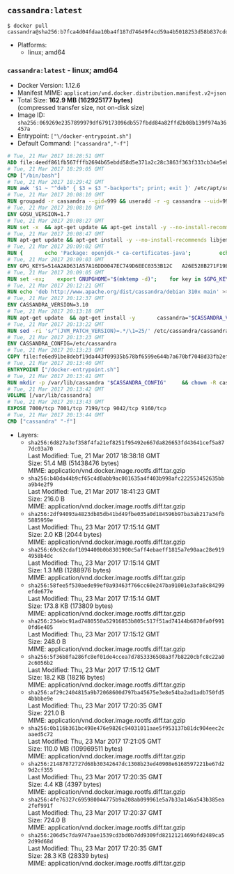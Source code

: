 ## `cassandra:latest`

```console
$ docker pull cassandra@sha256:b7fca4d04fdaa10ba4f187d74649f4cd59a4b5018253d58b837cdd1b02ddfe3f
```

-	Platforms:
	-	linux; amd64

### `cassandra:latest` - linux; amd64

-	Docker Version: 1.12.6
-	Manifest MIME: `application/vnd.docker.distribution.manifest.v2+json`
-	Total Size: **162.9 MB (162925177 bytes)**  
	(compressed transfer size, not on-disk size)
-	Image ID: `sha256:069269e2357899979df679173096db557fbdd84a82ffd2b08b139f974a36457a`
-	Entrypoint: `["\/docker-entrypoint.sh"]`
-	Default Command: `["cassandra","-f"]`

```dockerfile
# Tue, 21 Mar 2017 18:28:51 GMT
ADD file:4eedf861fb567fffb2694b65ebdd58d5e371a2c28c3863f363f333cb34e5eb7b in / 
# Tue, 21 Mar 2017 18:29:05 GMT
CMD ["/bin/bash"]
# Tue, 21 Mar 2017 18:29:42 GMT
RUN awk '$1 ~ "^deb" { $3 = $3 "-backports"; print; exit }' /etc/apt/sources.list > /etc/apt/sources.list.d/backports.list
# Tue, 21 Mar 2017 20:08:10 GMT
RUN groupadd -r cassandra --gid=999 && useradd -r -g cassandra --uid=999 cassandra
# Tue, 21 Mar 2017 20:08:10 GMT
ENV GOSU_VERSION=1.7
# Tue, 21 Mar 2017 20:08:27 GMT
RUN set -x 	&& apt-get update && apt-get install -y --no-install-recommends ca-certificates wget && rm -rf /var/lib/apt/lists/* 	&& wget -O /usr/local/bin/gosu "https://github.com/tianon/gosu/releases/download/$GOSU_VERSION/gosu-$(dpkg --print-architecture)" 	&& wget -O /usr/local/bin/gosu.asc "https://github.com/tianon/gosu/releases/download/$GOSU_VERSION/gosu-$(dpkg --print-architecture).asc" 	&& export GNUPGHOME="$(mktemp -d)" 	&& gpg --keyserver ha.pool.sks-keyservers.net --recv-keys B42F6819007F00F88E364FD4036A9C25BF357DD4 	&& gpg --batch --verify /usr/local/bin/gosu.asc /usr/local/bin/gosu 	&& rm -r "$GNUPGHOME" /usr/local/bin/gosu.asc 	&& chmod +x /usr/local/bin/gosu 	&& gosu nobody true 	&& apt-get purge -y --auto-remove ca-certificates wget
# Tue, 21 Mar 2017 20:08:47 GMT
RUN apt-get update && apt-get install -y --no-install-recommends libjemalloc1 && rm -rf /var/lib/apt/lists/*
# Tue, 21 Mar 2017 20:09:02 GMT
RUN { 		echo 'Package: openjdk-* ca-certificates-java'; 		echo 'Pin: release n=*-backports'; 		echo 'Pin-Priority: 990'; 	} > /etc/apt/preferences.d/java-backports
# Tue, 21 Mar 2017 20:09:03 GMT
ENV GPG_KEYS=514A2AD631A57A16DD0047EC749D6EEC0353B12C 	A26E528B271F19B9E5D8E19EA278B781FE4B2BDA
# Tue, 21 Mar 2017 20:09:05 GMT
RUN set -ex; 	export GNUPGHOME="$(mktemp -d)"; 	for key in $GPG_KEYS; do 		gpg --keyserver ha.pool.sks-keyservers.net --recv-keys "$key"; 	done; 	gpg --export $GPG_KEYS > /etc/apt/trusted.gpg.d/cassandra.gpg; 	rm -r "$GNUPGHOME"; 	apt-key list
# Tue, 21 Mar 2017 20:12:21 GMT
RUN echo 'deb http://www.apache.org/dist/cassandra/debian 310x main' >> /etc/apt/sources.list.d/cassandra.list
# Tue, 21 Mar 2017 20:12:37 GMT
ENV CASSANDRA_VERSION=3.10
# Tue, 21 Mar 2017 20:13:18 GMT
RUN apt-get update 	&& apt-get install -y 		cassandra="$CASSANDRA_VERSION" 		cassandra-tools="$CASSANDRA_VERSION" 	&& rm -rf /var/lib/apt/lists/*
# Tue, 21 Mar 2017 20:13:22 GMT
RUN sed -ri 's/^(JVM_PATCH_VERSION)=.*/\1=25/' /etc/cassandra/cassandra-env.sh
# Tue, 21 Mar 2017 20:13:23 GMT
ENV CASSANDRA_CONFIG=/etc/cassandra
# Tue, 21 Mar 2017 20:13:23 GMT
COPY file:fe6ed91be8debf19da443f09935b578bf6599e644b7a670bf7048d33fb2efa9e in /docker-entrypoint.sh 
# Tue, 21 Mar 2017 20:13:40 GMT
ENTRYPOINT ["/docker-entrypoint.sh"]
# Tue, 21 Mar 2017 20:13:41 GMT
RUN mkdir -p /var/lib/cassandra "$CASSANDRA_CONFIG" 	&& chown -R cassandra:cassandra /var/lib/cassandra "$CASSANDRA_CONFIG" 	&& chmod 777 /var/lib/cassandra "$CASSANDRA_CONFIG"
# Tue, 21 Mar 2017 20:13:42 GMT
VOLUME [/var/lib/cassandra]
# Tue, 21 Mar 2017 20:13:43 GMT
EXPOSE 7000/tcp 7001/tcp 7199/tcp 9042/tcp 9160/tcp
# Tue, 21 Mar 2017 20:13:44 GMT
CMD ["cassandra" "-f"]
```

-	Layers:
	-	`sha256:6d827a3ef358f4fa21ef8251f95492e667da826653fd43641cef5a877dc03a70`  
		Last Modified: Tue, 21 Mar 2017 18:38:18 GMT  
		Size: 51.4 MB (51438476 bytes)  
		MIME: application/vnd.docker.image.rootfs.diff.tar.gzip
	-	`sha256:b40da44b9cf65c4d0abb9ac001635a4f403b998afc222553452635bba9b4e2f9`  
		Last Modified: Tue, 21 Mar 2017 18:41:23 GMT  
		Size: 216.0 B  
		MIME: application/vnd.docker.image.rootfs.diff.tar.gzip
	-	`sha256:2df94093a4823db85db41bd49fbe035a0d184596b97ba3ab217a34fb5885959e`  
		Last Modified: Thu, 23 Mar 2017 17:15:14 GMT  
		Size: 2.0 KB (2044 bytes)  
		MIME: application/vnd.docker.image.rootfs.diff.tar.gzip
	-	`sha256:69c62cdaf1094400b0b8301900c5aff4ebaeff1815a7e90aac28e9194958b4dc`  
		Last Modified: Thu, 23 Mar 2017 17:15:14 GMT  
		Size: 1.3 MB (1288976 bytes)  
		MIME: application/vnd.docker.image.rootfs.diff.tar.gzip
	-	`sha256:58fee5f530aede99ef0a93463f766cc60e247ba91001e3afa8c84299efde677e`  
		Last Modified: Thu, 23 Mar 2017 17:15:14 GMT  
		Size: 173.8 KB (173809 bytes)  
		MIME: application/vnd.docker.image.rootfs.diff.tar.gzip
	-	`sha256:234ebc91ad7480550a52916853b805c517f51ad74144b6870fa0f9910fd6e405`  
		Last Modified: Thu, 23 Mar 2017 17:15:12 GMT  
		Size: 248.0 B  
		MIME: application/vnd.docker.image.rootfs.diff.tar.gzip
	-	`sha256:5f36b8fa286fc8ef01de4ccea7d7853336508a3f7b8220cbfc8c22a02c6056b2`  
		Last Modified: Thu, 23 Mar 2017 17:15:12 GMT  
		Size: 18.2 KB (18216 bytes)  
		MIME: application/vnd.docker.image.rootfs.diff.tar.gzip
	-	`sha256:af29c2404815a9b72068600d797ba45675e3e8e54ba2ad1adb750fd54bbbbe9e`  
		Last Modified: Thu, 23 Mar 2017 17:20:35 GMT  
		Size: 221.0 B  
		MIME: application/vnd.docker.image.rootfs.diff.tar.gzip
	-	`sha256:0b116b361bc498e476e9826c94031011aae5f953137b81dc904eec2caaed5c72`  
		Last Modified: Thu, 23 Mar 2017 17:21:05 GMT  
		Size: 110.0 MB (109969511 bytes)  
		MIME: application/vnd.docker.image.rootfs.diff.tar.gzip
	-	`sha256:21487872727d68b30342647dc1308b23ed40908e6168597221be67d29d2cf355`  
		Last Modified: Thu, 23 Mar 2017 17:20:35 GMT  
		Size: 4.4 KB (4397 bytes)  
		MIME: application/vnd.docker.image.rootfs.diff.tar.gzip
	-	`sha256:4fe76327c695980044775b9a208ab099961e5a7b33a146a543b385ea2fef991f`  
		Last Modified: Thu, 23 Mar 2017 17:20:37 GMT  
		Size: 724.0 B  
		MIME: application/vnd.docker.image.rootfs.diff.tar.gzip
	-	`sha256:206d5c7da9747aae1539cd3bd0b7dd9309fd8212121469bfd2489ca52d99d68d`  
		Last Modified: Thu, 23 Mar 2017 17:20:35 GMT  
		Size: 28.3 KB (28339 bytes)  
		MIME: application/vnd.docker.image.rootfs.diff.tar.gzip
